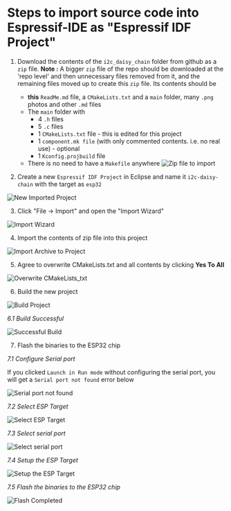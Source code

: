 # Steps to import source code into Espressif-IDE as "Espressif IDF Project"

1.  Download the contents of the `i2c_daisy_chain` folder from github as a `zip` file. __Note :__ A bigger `zip` file of the repo should be downloaded at the 'repo level' and then unnecessary files removed from it, and the remaining  files moved up to create this `zip` file. Its contents should be 
    - __this__ `ReadMe.md` file, a `CMakeLists.txt` and a `main` folder, many `.png` photos and other `.md` files
    - The `main` folder with
    	- 4 `.h` files
    	- 5 `.c` files
     	- 1 `CMakeLists.txt` file - this is edited for this project
      	- 1 `component.mk file` (with only commented contents. i.e. no real use) - optional
      	- 1 `Kconfig.projbuild` file
    - There is no need to have a `Makefile` anywhere
![Zip file to import](zip%20file%20to%20import.png)

2.  Create a new `Espressif IDF Project` in Eclipse and name it `i2c-daisy-chain` with the target as `esp32`

![New Imported Project](New%20Imported%20Project.png)

3.  Click "File -> Import" and open the "Import Wizard"

![Import Wizard](Import%20Wizard.png)

4.  Import the contents of zip file into this project

![Import Archive to Project](Import%20Archive%20to%20Project.png)

5.  Agree to overwrite CMakeLists.txt and all contents by clicking **Yes To All**

![Overwrite CMakeLists_txt](Overwrite%20CMakeLists_txt.png)

6.  Build the new project

![Build Project](Build%20Project.png)

_6.1 Build Successful_

![Successful Build](Successful%20Build.png)

7.  Flash the binaries to the ESP32 chip

_7.1 Configure Serial port_

If you clicked `Launch in Run mode` without configuring the serial port, you will get a `Serial port not found` error below

![Serial port not found](Serial%20port%20not%20found.png)

_7.2 Select ESP Target_

![Select ESP Target](ESP%20Target.png)

_7.3 Select serial port_

![Select serial port](Select%20serial%20port.png)

_7.4 Setup the ESP Target_

![Setup the ESP Target](Setup%20the%20ESP%20Target.png)

_7.5 Flash the binaries to the ESP32 chip_

![Flash Completed](Flash%20Completed.png)
